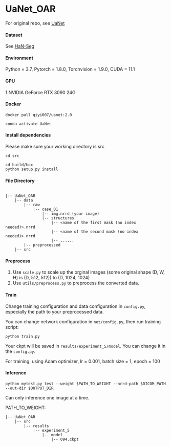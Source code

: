 # UaNet_OAR
For original repo, see [UaNet](https://github.com/uci-cbcl/UaNet#clinically-applicable-deep-learning-framework-for-organs-at-risk-delineation-in-ct-images)

#### Dataset

See [HaN-Seg](https://doi.org/10.1002/mp.16197)

#### Environment

Python = 3.7, Pytorch = 1.8.0, Torchvision = 1.9.0, CUDA = 11.1 

#### GPU

1 NVIDIA GeForce RTX 3090 24G

#### Docker

```
docker pull qiyi007/uanet:2.0
```

```
conda activate UaNet
```
#### Install dependencies
Please make sure your working directory is src

```
cd src
```

```
cd build/box
python setup.py install
```

#### File Directory
```

|-- UaNet_OAR
    |-- data
        |-- raw
            |-- case_01
                |-- img.nrrd (your image)
                |-- structures
                    |-- <name of the first mask (no index needed)>.nrrd
                    |-- <name of the second mask (no index needed)>.nrrd
                    |-- ......
        |-- preprocessed
    |-- src

```
                
#### Preprocess

1. Use `scale.py` to scale up the orginal images (some original shape (D, W, H) is (D, 512, 512)) to (D, 1024, 1024)
2. Use `utils/preprocess.py` to preprocess the converted data.

#### Train
Change training configuration and data configuration in `config.py`, especially the path to your preprocessed data.

You can change network configuration in `net/config.py`, then run training script:

```
python train.py
```

Your ckpt will be saved in `results/experiment_5/model`. You can change it in the `config.py`.

For training, using Adam optimizer, lr = 0.001, batch size = 1, epoch = 100
#### Inference

```
python mytest.py test --weight $PATH_TO_WEIGHT --nrrd-path $DICOM_PATH --out-dir $OUTPUT_DIR
```

Can only inference one image at a time.

PATH_TO_WEIGHT:
```
|-- UaNet_OAR
    |-- src
        |-- results
            |-- experiment_5
                |-- model
                    |-- 094.ckpt

```

